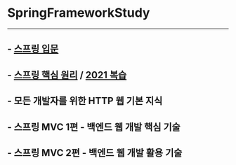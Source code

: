 # SpringFrameworkStudy
---
## - [스프링 입문](https://github.com/dev7gy/SpringFrameworkStudy/tree/main/introduction)
## - [스프링 핵심 원리](https://github.com/dev7gy/ThePractice/tree/main/ygunna/springBootStudy) / [2021 복습](https://github.com/dev7gy/SpringFrameworkStudy/tree/main/core)
## - 모든 개발자를 위한 HTTP 웹 기본 지식
## - 스프링 MVC 1편 - 백엔드 웹 개발 핵심 기술
## - 스프링 MVC 2편 - 백엔드 웹 개발 활용 기술
